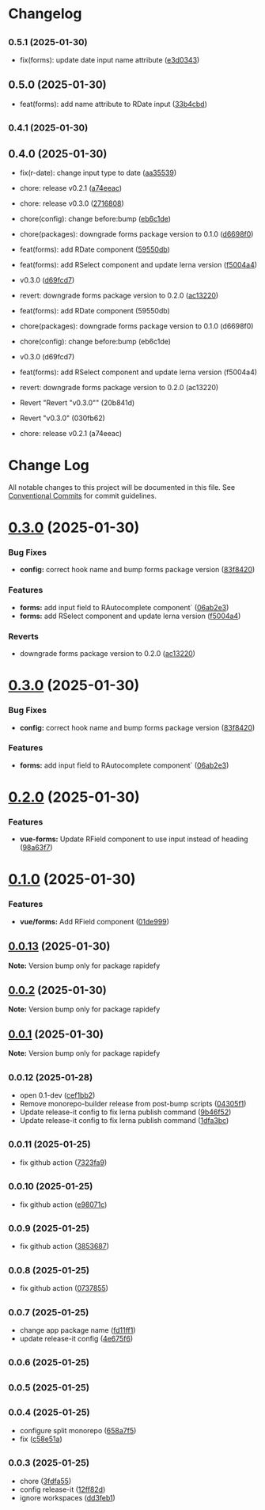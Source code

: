 # Changelog

## <small>0.5.1 (2025-01-30)</small>

* fix(forms): update date input name attribute ([e3d0343](https://github.com/rapidefy/lerna-and-monorepo-builder/commit/e3d0343))

## 0.5.0 (2025-01-30)

* feat(forms): add name attribute to RDate input ([33b4cbd](https://github.com/rapidefy/lerna-and-monorepo-builder/commit/33b4cbd))

## <small>0.4.1 (2025-01-30)</small>

## 0.4.0 (2025-01-30)

* fix(r-date): change input type to date ([aa35539](https://github.com/rapidefy/lerna-and-monorepo-builder/commit/aa35539))
* chore: release v0.2.1 ([a74eeac](https://github.com/rapidefy/lerna-and-monorepo-builder/commit/a74eeac))
* chore: release v0.3.0 ([2716808](https://github.com/rapidefy/lerna-and-monorepo-builder/commit/2716808))
* chore(config): change before:bump ([eb6c1de](https://github.com/rapidefy/lerna-and-monorepo-builder/commit/eb6c1de))
* chore(packages): downgrade forms package version to 0.1.0 ([d6698f0](https://github.com/rapidefy/lerna-and-monorepo-builder/commit/d6698f0))
* feat(forms): add RDate component ([59550db](https://github.com/rapidefy/lerna-and-monorepo-builder/commit/59550db))
* feat(forms): add RSelect component and update lerna version ([f5004a4](https://github.com/rapidefy/lerna-and-monorepo-builder/commit/f5004a4))
* v0.3.0 ([d69fcd7](https://github.com/rapidefy/lerna-and-monorepo-builder/commit/d69fcd7))
* revert: downgrade forms package version to 0.2.0 ([ac13220](https://github.com/rapidefy/lerna-and-monorepo-builder/commit/ac13220))

* feat(forms): add RDate component (59550db)
* chore(packages): downgrade forms package version to 0.1.0 (d6698f0)
* chore(config): change before:bump (eb6c1de)
* v0.3.0 (d69fcd7)
* feat(forms): add RSelect component and update lerna version (f5004a4)
* revert: downgrade forms package version to 0.2.0 (ac13220)
* Revert "Revert "v0.3.0"" (20b841d)
* Revert "v0.3.0" (030fb62)
* chore: release v0.2.1 (a74eeac)

# Change Log

All notable changes to this project will be documented in this file.
See [Conventional Commits](https://conventionalcommits.org) for commit guidelines.

# [0.3.0](https://github.com/rapidefy/lerna-and-monorepo-builder/compare/v0.2.0...v0.3.0) (2025-01-30)


### Bug Fixes

* **config:** correct hook name and bump forms package version ([83f8420](https://github.com/rapidefy/lerna-and-monorepo-builder/commit/83f8420ab0a30a561cce8ad2f283764c6e3d3006))


### Features

* **forms:** add input field to RAutocomplete component` ([06ab2e3](https://github.com/rapidefy/lerna-and-monorepo-builder/commit/06ab2e3d3d13e9bb6fbda6a14c401c4d7da63c88))
* **forms:** add RSelect component and update lerna version ([f5004a4](https://github.com/rapidefy/lerna-and-monorepo-builder/commit/f5004a4d731f4c2f9945efa10e8641f2ab2e7abc))


### Reverts

* downgrade forms package version to 0.2.0 ([ac13220](https://github.com/rapidefy/lerna-and-monorepo-builder/commit/ac1322028b888f56acc2ca87ade9ade6ccf74d39))





# [0.3.0](https://github.com/rapidefy/lerna-and-monorepo-builder/compare/v0.2.0...v0.3.0) (2025-01-30)


### Bug Fixes

* **config:** correct hook name and bump forms package version ([83f8420](https://github.com/rapidefy/lerna-and-monorepo-builder/commit/83f8420ab0a30a561cce8ad2f283764c6e3d3006))


### Features

* **forms:** add input field to RAutocomplete component` ([06ab2e3](https://github.com/rapidefy/lerna-and-monorepo-builder/commit/06ab2e3d3d13e9bb6fbda6a14c401c4d7da63c88))





# [0.2.0](https://github.com/rapidefy/lerna-and-monorepo-builder/compare/v0.0.14...v0.2.0) (2025-01-30)


### Features

* **vue-forms:** Update RField component to use input instead of heading ([98a63f7](https://github.com/rapidefy/lerna-and-monorepo-builder/commit/98a63f76c07a6baafa377d1dd6e0951855154341))





# [0.1.0](https://github.com/rapidefy/lerna-and-monorepo-builder/compare/v0.0.13...v0.1.0) (2025-01-30)


### Features

* **vue/forms:** Add RField component ([01de999](https://github.com/rapidefy/lerna-and-monorepo-builder/commit/01de99944739e2d71159612de1ce4c4b5f204c1d))





## [0.0.13](https://github.com/rapidefy/lerna-and-monorepo-builder/compare/v0.0.2...v0.0.13) (2025-01-30)

**Note:** Version bump only for package rapidefy





## [0.0.2](https://github.com/rapidefy/lerna-and-monorepo-builder/compare/v0.0.12...v0.0.2) (2025-01-30)

**Note:** Version bump only for package rapidefy





## [0.0.1](https://github.com/rapidefy/lerna-and-monorepo-builder/compare/v0.0.12...v0.0.1) (2025-01-30)

**Note:** Version bump only for package rapidefy







## <small>0.0.12 (2025-01-28)</small>

* open 0.1-dev ([cef1bb2](https://github.com/rapidefy/lerna-and-monorepo-builder/commit/cef1bb2))
* Remove monorepo-builder release from post-bump scripts ([04305f1](https://github.com/rapidefy/lerna-and-monorepo-builder/commit/04305f1))
* Update release-it config to fix lerna publish command ([9b46f52](https://github.com/rapidefy/lerna-and-monorepo-builder/commit/9b46f52))
* Update release-it config to fix lerna publish command ([1dfa3bc](https://github.com/rapidefy/lerna-and-monorepo-builder/commit/1dfa3bc))

## <small>0.0.11 (2025-01-25)</small>

* fix github action ([7323fa9](https://github.com/rapidefy/lerna-and-monorepo-builder/commit/7323fa9))

## <small>0.0.10 (2025-01-25)</small>

* fix github action ([e98071c](https://github.com/rapidefy/lerna-and-monorepo-builder/commit/e98071c))

## <small>0.0.9 (2025-01-25)</small>

* fix github action ([3853687](https://github.com/rapidefy/lerna-and-monorepo-builder/commit/3853687))

## <small>0.0.8 (2025-01-25)</small>

* fix github action ([0737855](https://github.com/rapidefy/lerna-and-monorepo-builder/commit/0737855))

## <small>0.0.7 (2025-01-25)</small>

* change app package name ([fd11ff1](https://github.com/rapidefy/lerna-and-monorepo-builder/commit/fd11ff1))
* update release-it config ([4e675f6](https://github.com/rapidefy/lerna-and-monorepo-builder/commit/4e675f6))

## <small>0.0.6 (2025-01-25)</small>

## <small>0.0.5 (2025-01-25)</small>

## <small>0.0.4 (2025-01-25)</small>

* configure split monorepo ([658a7f5](https://github.com/rapidefy/lerna-and-monorepo-builder/commit/658a7f5))
* fix ([c58e51a](https://github.com/rapidefy/lerna-and-monorepo-builder/commit/c58e51a))

## <small>0.0.3 (2025-01-25)</small>

* chore ([3fdfa55](https://github.com/rapidefy/lerna-and-monorepo-builder/commit/3fdfa55))
* config release-it ([12ff82d](https://github.com/rapidefy/lerna-and-monorepo-builder/commit/12ff82d))
* ignore workspaces ([dd3feb1](https://github.com/rapidefy/lerna-and-monorepo-builder/commit/dd3feb1))
